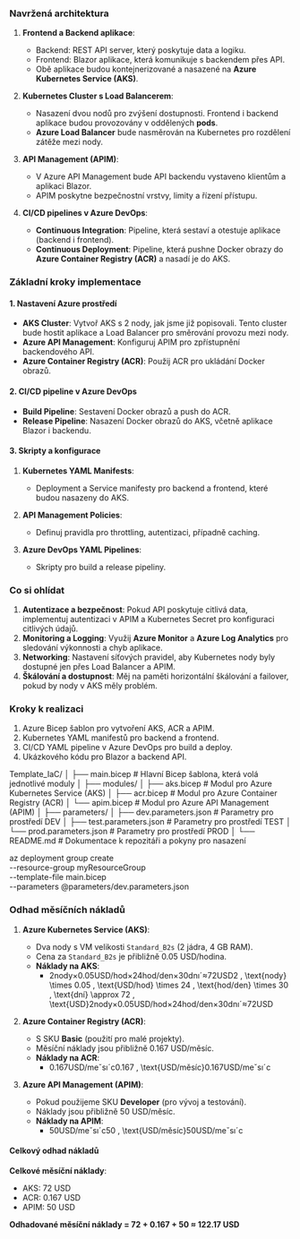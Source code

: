 ### Navržená architektura

1.  **Frontend a Backend aplikace**:

    -   Backend: REST API server, který poskytuje data a logiku.
    -   Frontend: Blazor aplikace, která komunikuje s backendem přes API.
    -   Obě aplikace budou kontejnerizované a nasazené na **Azure Kubernetes Service (AKS)**.

2.  **Kubernetes Cluster s Load Balancerem**:

    -   Nasazení dvou nodů pro zvýšení dostupnosti. Frontend i backend aplikace budou provozovány v oddělených **pods**.
    -   **Azure Load Balancer** bude nasměrován na Kubernetes pro rozdělení zátěže mezi nody.

3.  **API Management (APIM)**:

    -   V Azure API Management bude API backendu vystaveno klientům a aplikaci Blazor.
    -   APIM poskytne bezpečnostní vrstvy, limity a řízení přístupu.

4.  **CI/CD pipelines v Azure DevOps**:

    -   **Continuous Integration**: Pipeline, která sestaví a otestuje aplikace (backend i frontend).
    -   **Continuous Deployment**: Pipeline, která pushne Docker obrazy do **Azure Container Registry (ACR)** a nasadí je do AKS.

### Základní kroky implementace

#### 1\. Nastavení Azure prostředí

-   **AKS Cluster**: Vytvoř AKS s 2 nody, jak jsme již popisovali. Tento cluster bude hostit aplikace a Load Balancer pro směrování provozu mezi nody.
-   **Azure API Management**: Konfiguruj APIM pro zpřístupnění backendového API.
-   **Azure Container Registry (ACR)**: Použij ACR pro ukládání Docker obrazů.

#### 2\. CI/CD pipeline v Azure DevOps

-   **Build Pipeline**: Sestavení Docker obrazů a push do ACR.
-   **Release Pipeline**: Nasazení Docker obrazů do AKS, včetně aplikace Blazor i backendu.

#### 3\. Skripty a konfigurace

1.  **Kubernetes YAML Manifests**:

    -   Deployment a Service manifesty pro backend a frontend, které budou nasazeny do AKS.

2.  **API Management Policies**:

    -   Definuj pravidla pro throttling, autentizaci, případně caching.

3.  **Azure DevOps YAML Pipelines**:

    -   Skripty pro build a release pipeliny.

### Co si ohlídat

1.  **Autentizace a bezpečnost**: Pokud API poskytuje citlivá data, implementuj autentizaci v APIM a Kubernetes Secret pro konfiguraci citlivých údajů.
2.  **Monitoring a Logging**: Využij **Azure Monitor** a **Azure Log Analytics** pro sledování výkonnosti a chyb aplikace.
3.  **Networking**: Nastavení síťových pravidel, aby Kubernetes nody byly dostupné jen přes Load Balancer a APIM.
4.  **Škálování a dostupnost**: Měj na paměti horizontální škálování a failover, pokud by nody v AKS měly problém.

### Kroky k realizaci

1.  Azure Bicep šablon pro vytvoření AKS, ACR a APIM.
2.  Kubernetes YAML manifestů pro backend a frontend.
3.  CI/CD YAML pipeline v Azure DevOps pro build a deploy.
4.  Ukázkového kódu pro Blazor a backend API.

Template_IaC/
│
├── main.bicep              # Hlavní Bicep šablona, která volá jednotlivé moduly
│
├── modules/
│   ├── aks.bicep           # Modul pro Azure Kubernetes Service (AKS)
│   ├── acr.bicep           # Modul pro Azure Container Registry (ACR)
│   └── apim.bicep          # Modul pro Azure API Management (APIM)
│
├── parameters/
│   ├── dev.parameters.json # Parametry pro prostředí DEV
│   ├── test.parameters.json # Parametry pro prostředí TEST
│   └── prod.parameters.json # Parametry pro prostředí PROD
│
└── README.md               # Dokumentace k repozitáři a pokyny pro nasazení

az deployment group create \
  --resource-group myResourceGroup \
  --template-file main.bicep \
  --parameters @parameters/dev.parameters.json

### Odhad měsíčních nákladů

1.  **Azure Kubernetes Service (AKS)**:

    -   Dva nody s VM velikosti `Standard_B2s` (2 jádra, 4 GB RAM).
    -   Cena za `Standard_B2s` je přibližně 0.05 USD/hodina.
    -   **Náklady na AKS**:
        -   2nody×0.05USD/hod×24hod/den×30dnıˊ≈72USD2 \, \text{nody} \times 0.05 \, \text{USD/hod} \times 24 \, \text{hod/den} \times 30 \, \text{dní} \approx 72 \, \text{USD}2nody×0.05USD/hod×24hod/den×30dnıˊ≈72USD
2.  **Azure Container Registry (ACR)**:

    -   S SKU **Basic** (použití pro malé projekty).
    -   Měsíční náklady jsou přibližně 0.167 USD/měsíc.
    -   **Náklady na ACR**:
        -   0.167USD/meˇsıˊc0.167 \, \text{USD/měsíc}0.167USD/meˇsıˊc
3.  **Azure API Management (APIM)**:

    -   Pokud použijeme SKU **Developer** (pro vývoj a testování).
    -   Náklady jsou přibližně 50 USD/měsíc.
    -   **Náklady na APIM**:
        -   50USD/meˇsıˊc50 \, \text{USD/měsíc}50USD/meˇsıˊc

#### Celkový odhad nákladů

**Celkové měsíční náklady**:

-   AKS: 72 USD
-   ACR: 0.167 USD
-   APIM: 50 USD

**Odhadované měsíční náklady = 72 + 0.167 + 50 ≈ 122.17 USD**